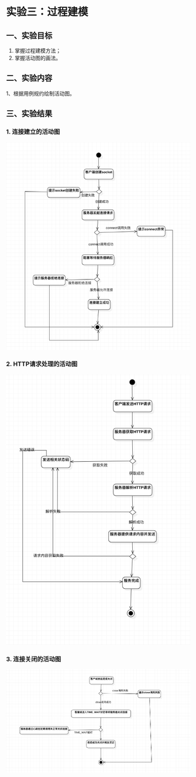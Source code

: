# 实验三：过程建模

## 一、实验目标

1. 掌握过程建模方法；
2. 掌握活动图的画法。

## 二、实验内容

1、根据用例规约绘制活动图。

## 三、实验结果

### 1. 连接建立的活动图
![连接建立的活动图](./lab3_ActivityDiagram1.jpg)

### 2. HTTP请求处理的活动图
![HTTP请求处理的活动图](./lab3_ActivityDiagram2.jpg)

### 3. 连接关闭的活动图
![连接关闭的活动图](./lab3_ActivityDiagram3.jpg)
